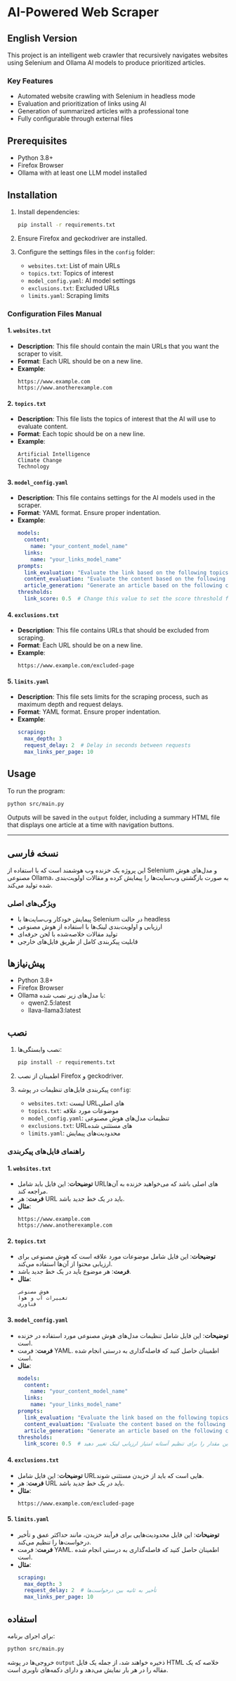 # AI-Powered Web Scraper

## English Version

This project is an intelligent web crawler that recursively navigates websites using Selenium and Ollama AI models to produce prioritized articles.

### Key Features

- Automated website crawling with Selenium in headless mode
- Evaluation and prioritization of links using AI
- Generation of summarized articles with a professional tone
- Fully configurable through external files

## Prerequisites

- Python 3.8+
- Firefox Browser
- Ollama with at least one LLM model installed 

## Installation

1. Install dependencies:
   ```bash
   pip install -r requirements.txt
   ```

2. Ensure Firefox and geckodriver are installed.

3. Configure the settings files in the `config` folder:
   - `websites.txt`: List of main URLs
   - `topics.txt`: Topics of interest
   - `model_config.yaml`: AI model settings
   - `exclusions.txt`: Excluded URLs
   - `limits.yaml`: Scraping limits

### Configuration Files Manual

#### 1. `websites.txt`
- **Description**: This file should contain the main URLs that you want the scraper to visit.
- **Format**: Each URL should be on a new line.
- **Example**:
  ```
  https://www.example.com
  https://www.anotherexample.com
  ```

#### 2. `topics.txt`
- **Description**: This file lists the topics of interest that the AI will use to evaluate content.
- **Format**: Each topic should be on a new line.
- **Example**:
  ```
  Artificial Intelligence
  Climate Change
  Technology
  ```

#### 3. `model_config.yaml`
- **Description**: This file contains settings for the AI models used in the scraper.
- **Format**: YAML format. Ensure proper indentation.
- **Example**:
  ```yaml
  models:
    content:
      name: "your_content_model_name"
    links:
      name: "your_links_model_name"
  prompts:
    link_evaluation: "Evaluate the link based on the following topics: {topics} for the URL: {url}"
    content_evaluation: "Evaluate the content based on the following topics: {topics} and content: {content}"
    article_generation: "Generate an article based on the following content: {content} and topics: {topics}"
  thresholds:
    link_score: 0.5  # Change this value to set the score threshold for link evaluation
  ```

#### 4. `exclusions.txt`
- **Description**: This file contains URLs that should be excluded from scraping.
- **Format**: Each URL should be on a new line.
- **Example**:
  ```
  https://www.example.com/excluded-page
  ```

#### 5. `limits.yaml`
- **Description**: This file sets limits for the scraping process, such as maximum depth and request delays.
- **Format**: YAML format. Ensure proper indentation.
- **Example**:
  ```yaml
  scraping:
    max_depth: 3
    request_delay: 2  # Delay in seconds between requests
    max_links_per_page: 10
  ```

## Usage

To run the program:
```bash
python src/main.py
```

Outputs will be saved in the `output` folder, including a summary HTML file that displays one article at a time with navigation buttons.

---

## نسخه فارسی

این پروژه یک خزنده وب هوشمند است که با استفاده از Selenium و مدل‌های هوش مصنوعی Ollama، به صورت بازگشتی وب‌سایت‌ها را پیمایش کرده و مقالات اولویت‌بندی شده تولید می‌کند.

### ویژگی‌های اصلی

- پیمایش خودکار وب‌سایت‌ها با Selenium در حالت headless
- ارزیابی و اولویت‌بندی لینک‌ها با استفاده از هوش مصنوعی
- تولید مقالات خلاصه‌شده با لحن حرفه‌ای
- قابلیت پیکربندی کامل از طریق فایل‌های خارجی

## پیش‌نیازها

- Python 3.8+
- Firefox Browser
- Ollama با مدل‌های زیر نصب شده:
  - qwen2.5:latest
  - llava-llama3:latest

## نصب

1. نصب وابستگی‌ها:
   ```bash
   pip install -r requirements.txt
   ```

2. اطمینان از نصب Firefox و geckodriver.

3. پیکربندی فایل‌های تنظیمات در پوشه `config`:
   - `websites.txt`: لیست URL‌های اصلی
   - `topics.txt`: موضوعات مورد علاقه
   - `model_config.yaml`: تنظیمات مدل‌های هوش مصنوعی
   - `exclusions.txt`: URL‌های مستثنی شده
   - `limits.yaml`: محدودیت‌های پیمایش

### راهنمای فایل‌های پیکربندی

#### 1. `websites.txt`
- **توضیحات**: این فایل باید شامل URLهای اصلی باشد که می‌خواهید خزنده به آن‌ها مراجعه کند.
- **فرمت**: هر URL باید در یک خط جدید باشد.
- **مثال**:
  ```
  https://www.example.com
  https://www.anotherexample.com
  ```

#### 2. `topics.txt`
- **توضیحات**: این فایل شامل موضوعات مورد علاقه است که هوش مصنوعی برای ارزیابی محتوا از آن‌ها استفاده می‌کند.
- **فرمت**: هر موضوع باید در یک خط جدید باشد.
- **مثال**:
  ```
  هوش مصنوعی
  تغییرات آب و هوا
  فناوری
  ```

#### 3. `model_config.yaml`
- **توضیحات**: این فایل شامل تنظیمات مدل‌های هوش مصنوعی مورد استفاده در خزنده است.
- **فرمت**: فرمت YAML. اطمینان حاصل کنید که فاصله‌گذاری به درستی انجام شده است.
- **مثال**:
  ```yaml
  models:
    content:
      name: "your_content_model_name"
    links:
      name: "your_links_model_name"
  prompts:
    link_evaluation: "Evaluate the link based on the following topics: {topics} for the URL: {url}"
    content_evaluation: "Evaluate the content based on the following topics: {topics} and content: {content}"
    article_generation: "Generate an article based on the following content: {content} and topics: {topics}"
  thresholds:
    link_score: 0.5  # این مقدار را برای تنظیم آستانه امتیاز ارزیابی لینک تغییر دهید
  ```

#### 4. `exclusions.txt`
- **توضیحات**: این فایل شامل URLهایی است که باید از خزیدن مستثنی شوند.
- **فرمت**: هر URL باید در یک خط جدید باشد.
- **مثال**:
  ```
  https://www.example.com/excluded-page
  ```

#### 5. `limits.yaml`
- **توضیحات**: این فایل محدودیت‌هایی برای فرآیند خزیدن، مانند حداکثر عمق و تأخیر درخواست‌ها را تنظیم می‌کند.
- **فرمت**: فرمت YAML. اطمینان حاصل کنید که فاصله‌گذاری به درستی انجام شده است.
- **مثال**:
  ```yaml
  scraping:
    max_depth: 3
    request_delay: 2  # تأخیر به ثانیه بین درخواست‌ها
    max_links_per_page: 10
  ```

## استفاده

برای اجرای برنامه:
```bash
python src/main.py
```

خروجی‌ها در پوشه `output` ذخیره خواهند شد، از جمله یک فایل HTML خلاصه که یک مقاله را در هر بار نمایش می‌دهد و دارای دکمه‌های ناوبری است. 